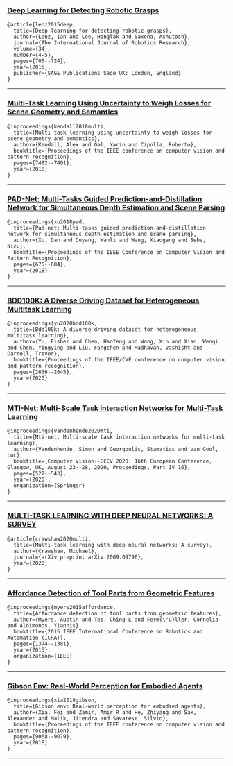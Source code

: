 ### [Deep Learning for Detecting Robotic Grasps](https://arxiv.org/pdf/1301.3592)
```angular2html
@article{lenz2015deep,
  title={Deep learning for detecting robotic grasps},
  author={Lenz, Ian and Lee, Honglak and Saxena, Ashutosh},
  journal={The International Journal of Robotics Research},
  volume={34},
  number={4-5},
  pages={705--724},
  year={2015},
  publisher={SAGE Publications Sage UK: London, England}
}
```
---
### [Multi-Task Learning Using Uncertainty to Weigh Losses for Scene Geometry and Semantics](http://openaccess.thecvf.com/content_cvpr_2018/papers/Kendall_Multi-Task_Learning_Using_CVPR_2018_paper.pdf)
```angular2html
@inproceedings{kendall2018multi,
  title={Multi-task learning using uncertainty to weigh losses for scene geometry and semantics},
  author={Kendall, Alex and Gal, Yarin and Cipolla, Roberto},
  booktitle={Proceedings of the IEEE conference on computer vision and pattern recognition},
  pages={7482--7491},
  year={2018}
}
```
---
### [PAD-Net: Multi-Tasks Guided Prediction-and-Distillation Network for Simultaneous Depth Estimation and Scene Parsing](https://openaccess.thecvf.com/content_cvpr_2018/papers/Xu_PAD-Net_Multi-Tasks_Guided_CVPR_2018_paper.pdf)
```angular2html
@inproceedings{xu2018pad,
  title={Pad-net: Multi-tasks guided prediction-and-distillation network for simultaneous depth estimation and scene parsing},
  author={Xu, Dan and Ouyang, Wanli and Wang, Xiaogang and Sebe, Nicu},
  booktitle={Proceedings of the IEEE Conference on Computer Vision and Pattern Recognition},
  pages={675--684},
  year={2018}
}
```
---
### [BDD100K: A Diverse Driving Dataset for Heterogeneous Multitask Learning](https://openaccess.thecvf.com/content_CVPR_2020/papers/Yu_BDD100K_A_Diverse_Driving_Dataset_for_Heterogeneous_Multitask_Learning_CVPR_2020_paper.pdf)
```angular2html
@inproceedings{yu2020bdd100k,
  title={Bdd100k: A diverse driving dataset for heterogeneous multitask learning},
  author={Yu, Fisher and Chen, Haofeng and Wang, Xin and Xian, Wenqi and Chen, Yingying and Liu, Fangchen and Madhavan, Vashisht and Darrell, Trevor},
  booktitle={Proceedings of the IEEE/CVF conference on computer vision and pattern recognition},
  pages={2636--2645},
  year={2020}
}
```
---
### [MTI-Net: Multi-Scale Task Interaction Networks for Multi-Task Learning](https://arxiv.org/pdf/2001.06902)
```angular2html
@inproceedings{vandenhende2020mti,
  title={Mti-net: Multi-scale task interaction networks for multi-task learning},
  author={Vandenhende, Simon and Georgoulis, Stamatios and Van Gool, Luc},
  booktitle={Computer Vision--ECCV 2020: 16th European Conference, Glasgow, UK, August 23--28, 2020, Proceedings, Part IV 16},
  pages={527--543},
  year={2020},
  organization={Springer}
}
```
---
### [MULTI-TASK LEARNING WITH DEEP NEURAL NETWORKS: A SURVEY](https://arxiv.org/pdf/2009.09796)
```angular2html
@article{crawshaw2020multi,
  title={Multi-task learning with deep neural networks: A survey},
  author={Crawshaw, Michael},
  journal={arXiv preprint arXiv:2009.09796},
  year={2020}
}
```
---
### [Affordance Detection of Tool Parts from Geometric Features](https://www.researchgate.net/profile/Cornelia-Fermueller/publication/282930046_Affordance_detection_of_tool_parts_from_geometric_features/links/565dd4c608aefe619b26bad8/Affordance-detection-of-tool-parts-from-geometric-features.pdf)
```angular2html
@inproceedings{myers2015affordance,
  title={Affordance detection of tool parts from geometric features},
  author={Myers, Austin and Teo, Ching L and Ferm{\"u}ller, Cornelia and Aloimonos, Yiannis},
  booktitle={2015 IEEE International Conference on Robotics and Automation (ICRA)},
  pages={1374--1381},
  year={2015},
  organization={IEEE}
}
```
---
### [Gibson Env: Real-World Perception for Embodied Agents](https://openaccess.thecvf.com/content_cvpr_2018/papers/Xia_Gibson_Env_Real-World_CVPR_2018_paper.pdf)
```angular2html
@inproceedings{xia2018gibson,
  title={Gibson env: Real-world perception for embodied agents},
  author={Xia, Fei and Zamir, Amir R and He, Zhiyang and Sax, Alexander and Malik, Jitendra and Savarese, Silvio},
  booktitle={Proceedings of the IEEE conference on computer vision and pattern recognition},
  pages={9068--9079},
  year={2018}
}
```
---